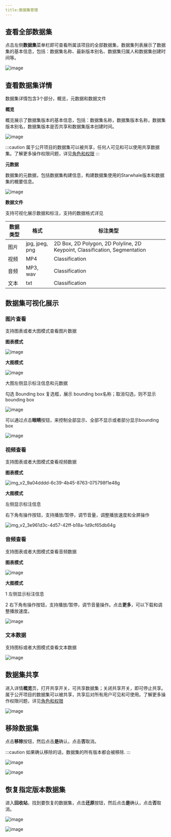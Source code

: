 ```yaml
---
title:数据集管理
---
```


## 查看全部数据集

点击左侧**数据集**菜单栏即可查看所属该项目的全部数据集，数据集列表展示了数据集的基本信息，包括：数据集名称、最新版本别名、数据集归属人和数据集创建时间等。

![image](https://user-images.githubusercontent.com/101299635/234795143-2987043e-9dd2-4b73-8ff9-73b83762356e.png)

## 查看数据集详情

数据集详情包含3个部分，概览，元数据和数据文件

**概览**

概览展示了数据集版本的基本信息，包括：数据集名称，数据集版本名称，数据集版本别名，数据集版本是否共享和数据集版本创建时间。

![image](https://user-images.githubusercontent.com/101299635/234795667-e2331a52-351d-4dcd-a5ad-631596cd2ea9.png)

:::caution
属于公开项目的数据集可以被共享，任何人可见和可以使用共享数据集。了解更多操作权限问题，详见[角色和权限](https://doc.starwhale.ai/docs/concepts/roles-permissions) 
:::

**元数据**

数据集的元数据，包括数据集构建信息，构建数据集使用的Starwhale版本和数据集的概要信息。

![image](https://user-images.githubusercontent.com/101299635/234795955-337bd013-782b-48fd-97dc-1af9067ffc1a.png)

**数据文件**

支持可视化展示数据和标注，支持的数据格式详见

| 数据类型 | 格式 | 标注类型 |
|---|---|---|
| 图片 |jpg, jpeg, png | 2D Box, 2D Polygon, 2D Polyline, 2D Keypoint, Classification, Segmentation |
| 视频 | MP4 | Classification |
| 音频 | MP3, wav | Classification |
| 文本 | txt | Classification |

## 数据集可视化展示

### 图片查看

支持图表或者大图模式查看图片数据

**图表模式**

![image](https://user-images.githubusercontent.com/101299635/234798959-ba214fb9-bf94-413b-b6b5-81d0d9f5ba40.png)

**大图模式**

![image](https://user-images.githubusercontent.com/101299635/234799661-9b33cf77-975f-40be-8f87-55a705848660.png)

大图左侧显示标注信息和元数据

勾选 Bounding box 复选框，展示 bounding box名称；取消勾选，则不显示bounding box

![image](https://github.com/lijing-susan/docs/assets/101299635/4abe9a7a-0e54-4dca-bd01-67ba0fbdd511)

可以通过点击**眼睛**按钮，来控制全部显示、全部不显示或者部分显示bounding box

![image](https://github.com/lijing-susan/docs/assets/101299635/d0d526fb-2bd3-48cb-8ab4-185135aee42b)

### 视频查看

支持图表或者大图模式查看视频数据

**图表模式**

 ![img_v2_9a04dddd-6c39-4b45-8763-075798f1e48g](https://user-images.githubusercontent.com/101299635/234829713-42ca7580-d2b6-4e98-b9d4-92f8c0e2585d.jpg)

**大图模式**

左侧显示标注信息

右下角有操作按钮，支持播放/暂停，调节音量，调整播放速度和全屏操作

![img_v2_3e961d3c-4d57-42ff-b18a-1d9cf65db64g](https://user-images.githubusercontent.com/101299635/234829798-ea4f6cb2-3c88-43dd-88d9-55e43db3a95c.jpg)

### 音频查看

支持图表或者大图模式查看音频数据

**图表模式**

![image](https://user-images.githubusercontent.com/101299635/234803932-59089931-00c3-4d12-b101-5d4f11191df3.png)

**大图模式**

1 左侧显示标注信息

2 右下角有操作按钮，支持播放/暂停，调节音量操作。点击**更多**，可以下载和调整播放速度。

![image](https://user-images.githubusercontent.com/101299635/234804126-3f6f76b0-95ba-4bf4-9150-6ee7c9563c54.png)

### 文本数据

支持图标或者大图模式查看文本数据

![image](https://user-images.githubusercontent.com/101299635/234797034-84f2c866-a06a-4552-a292-966d9e8522d5.png)

## 数据集共享

进入详情**概览**页，打开共享开关，可共享数据集；关闭共享开关，即可停止共享。属于公开项目的数据集可以被共享，共享后对所有用户可见和可使用。了解更多操作权限问题，详见[角色和权限](https://doc.starwhale.ai/docs/concepts/roles-permissions) 

![image](https://user-images.githubusercontent.com/101299635/234837932-18a7270f-a1c5-48f6-8aec-5f58458d357c.png)

## 移除数据集

点击**移除**按钮，然后点击**是**确认，点击**否**取消。

:::caution
如果确认移除的话，数据集的所有版本都会被移除.
:::

![image](https://github.com/lijing-susan/docs/assets/101299635/8cba965d-d634-4120-9c9a-e2a434503678)

![image](https://github.com/lijing-susan/docs/assets/101299635/eb306408-e0e1-4a76-8bde-37dc49e9b0ff)

## 恢复指定版本数据集

进入**回收站**，找到要恢复的数据集，点击**还原**按钮，然后点击**是**确认，点击**否**取消。

![image](https://github.com/lijing-susan/docs/assets/101299635/d1640061-3ffb-472b-9fd8-a6d7601cb52a)

![image](https://github.com/lijing-susan/docs/assets/101299635/38a0d54e-3c1d-4781-9278-290a6018a21a)
